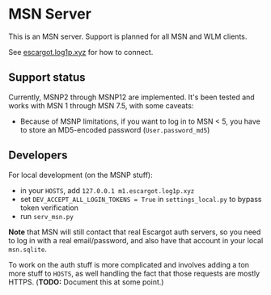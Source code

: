 # MSN Server

This is an MSN server. Support is planned for all MSN and WLM clients.

See [escargot.log1p.xyz](https://escargot.log1p.xyz) for how to connect.


## Support status

Currently, MSNP2 through MSNP12 are implemented. It's been tested and works with MSN 1 through MSN 7.5, with some caveats:

- Because of MSNP limitations, if you want to log in to MSN < 5, you have to store an MD5-encoded password (`User.password_md5`)

## Developers

For local development (on the MSNP stuff):

- in your `HOSTS`, add `127.0.0.1 m1.escargot.log1p.xyz`
- set `DEV_ACCEPT_ALL_LOGIN_TOKENS = True` in `settings_local.py` to bypass token verification
- run `serv_msn.py`

**Note** that MSN will still contact that real Escargot auth servers, so you need to log in with a real email/password, and also have that account in your local `msn.sqlite`.

To work on the auth stuff is more complicated and involves adding a ton more stuff to `HOSTS`, as well handling the fact that those requests are mostly HTTPS. (**TODO:** Document this at some point.)

